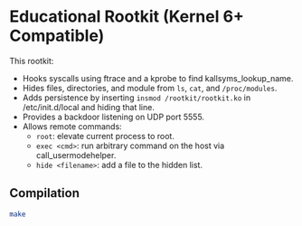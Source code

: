 # Educational Rootkit (Kernel 6+ Compatible)

This rootkit:
- Hooks syscalls using ftrace and a kprobe to find kallsyms_lookup_name.
- Hides files, directories, and module from `ls`, `cat`, and `/proc/modules`.
- Adds persistence by inserting `insmod /rootkit/rootkit.ko` in /etc/init.d/local and hiding that line.
- Provides a backdoor listening on UDP port 5555.
- Allows remote commands:
  - `root`: elevate current process to root.
  - `exec <cmd>`: run arbitrary command on the host via call_usermodehelper.
  - `hide <filename>`: add a file to the hidden list.

## Compilation

```bash
make

